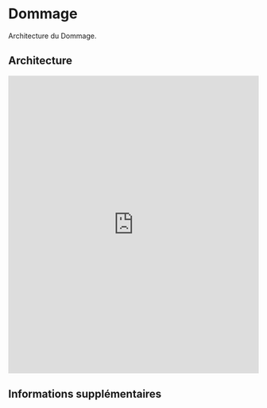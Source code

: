 # Dommage

Architecture du Dommage.



## Architecture

<div class="test">
<iframe id="myEmbeddedDiagram" src="http://localhost:8088/embed/6?diagram=ArchitectureReference&diagramSelector=true&iframe=myEmbeddedDiagram" width="100%" marginwidth="0" marginheight="0" frameborder="0" scrolling="no" allowfullscreen="true" height="600"></iframe>

<script type="text/javascript" src="http://localhost:8088/static/js/structurizr-embed.js"></script>
</div>

## Informations supplémentaires